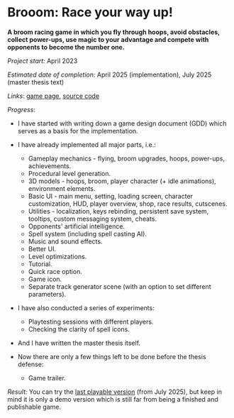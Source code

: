 # Brooom: Race your way up!

**A broom racing game in which you fly through hoops, avoid obstacles, collect power-ups, use magic to your advantage and compete with opponents to become the number one.**

*Project start:* April 2023

*Estimated date of completion:* April 2025 (implementation), July 2025 (master thesis text)

*Links*: [game page](https://michelle2.itch.io/brooom), [source code](https://github.com/Michelle123211/Brooom)

*Progress*:

- I have started with writing down a game design document (GDD) which serves as a basis for the implementation.
- I have already implemented all major parts, i.e.:
  - Gameplay mechanics - flying, broom upgrades, hoops, power-ups, achievements.
  - Procedural level generation.
  - 3D models - hoops, broom, player character (+ idle animations), environment elements.
  - Basic UI - main menu, setting, loading screen, character customization, HUD, player overview, shop, race results, cutscenes.
  - Utilities - localization, keys rebinding, persistent save system, tooltips, custom messaging system, cheats.
  - Opponents' artificial intelligence.
  - Spell system (including spell casting AI).
  - Music and sound effects.
  - Better UI.
  - Level optimizations.
  - Tutorial.
  - Quick race option.
  - Game icon.
  - Separate track generator scene (with an option to set different parameters).
- I have also conducted a series of experiments:
  - Playtesting sessions with different players.
  - Checking the clarity of spell icons.

- And I have written the master thesis itself.
- Now there are only a few things left to be done before the thesis defense:
  - Game trailer.

*Result:* You can try the [last playable version](./Brooom.zip) (from July 2025), but keep in mind it is only a demo version which is still far from being a finished and publishable game.
